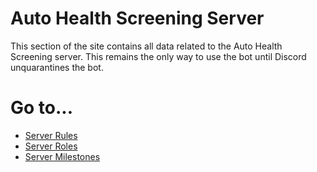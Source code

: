 # Auto Health Screening Server

This section of the site contains all data related to the Auto Health Screening server. This remains the only way to use
the bot until Discord unquarantines the bot.

# Go to...

* [Server Rules](rules.md)
* [Server Roles](roles)
* [Server Milestones](milestones.md)